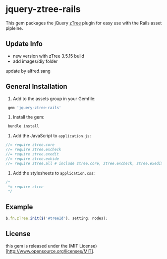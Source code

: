 # jquery-ztree-rails

This gem packages the jQuery [zTree](http://www.ztree.me/) plugin for easy use with the Rails asset pipleine.

## Update Info

- new version with zTree 3.5.15 build
- add images/diy folder

update by alfred.sang

## General Installation

1. Add to the assets group in your Gemfile:

  ```ruby
   gem 'jquery-ztree-rails'
  ```

1. Install the gem:
  
  ```ruby
   bundle install
  ```

1. Add the JavaScript to `application.js`:

  ```javascript
  //= require ztree.core
  //= require ztree.excheck
  //= require ztree.exedit
  //= require ztree.exhide
  //= require ztree.all # include ztree.core, ztree.excheck, ztree.exedit
  ```

1. Add the stylesheets to `application.css`:

  ```css
  /*
   *= require ztree
   */
  ```

## Example

  ```javascript
  $.fn.zTree.init($('#treeId'), setting, nodes);
  ```

## License

this gem is released under the (MIT License)[http://www.opensource.org/licenses/MIT].

